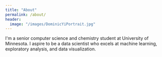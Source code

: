 ```yaml
---
title: "About"
permalink: /about/
header:
  image: "/images/DominicYiPortrait.jpg"
---
```


I'm a senior computer science and chemistry student at University of Minnesota. I aspire to be a data scientist who excels at machine learning, exploratory analysis, and data visualization.

